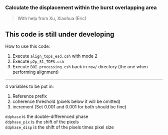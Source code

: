 ### Calculate the displacement within the burst overlapping area
> With help from Xu, Xiaohua (Eric)

This code is still under developing
----
How to use this code:  
1. Execute `align_tops_esd.csh` with mode 2
2. Execute `p2p_S1_TOPS.csh`
3. Execute `BOI_processing.csh` back in `raw/` directory (the one when performing alignment)

----
4 variables to be put in:
1. Reference prefix 
2. coherence threshold (pixels below it will be omitted)
3. increment (Set 0.001 and 0.001 for both should be fine)

`ddphase` is the double-differenced phase  
`ddphase_pix` is the shift of the pixels  
`ddphase_disp` is the shift of the pixels times pixel size  

